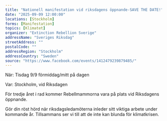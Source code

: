 ```yaml
---
title: "Nationell manifestation vid riksdagens öppnande-SAVE THE DATE!"
date: "2025-09-09 12:00:00"
locations: [Stockholm]
forms: [Manifestation]
topics: [Klimatet]
organizer: "Extinction Rebellion Sverige"
addressName: "Sveriges Riksdag"
streetAddress: ""
postalCode: ""
addressRegion: "Stockholm"
addressCountry: "Sweden"
source: "https://www.facebook.com/events/1412479239879485/"
---
```

När: Tisdag 9/9 förmiddag/mitt på dagen

Var: Stockholm, vid Riksdagen

För tredje året i rad kommer Rebellmammorna vara på plats vid Riksdagens öppnande.

Gör din röst hörd när riksdagsledamöterna inleder sitt viktiga arbete under kommande år. Tillsammans ser vi till att de inte kan blunda för klimatkrisen.